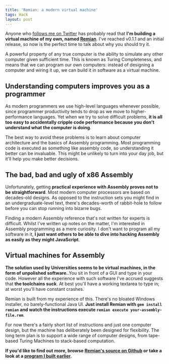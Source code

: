 ```yaml
---
title: 'Remian: a modern virtual machine'
tags: Hack
layout: post
---
```

Anyone who [follows me on Twitter](https://twitter.com/46Bit) has probably read that **I'm building a virtual machine of my own, named [Remian](https://github.com/46Bit/remian)**. I've reached v0.1.1 and an initial release, so now is the perfect time to talk about why you should try it.
<!--more-->

A powerful property of any true computer is the ability to simulate any other computer given sufficient time. This is known as Turing Completeness, and means that we can program our own computers: instead of designing a computer and wiring it up, we can build it in software as a virtual machine.

## Understanding computers improves you as a programmer
As modern programmers we use high-level languages whenever possible, since programmer productivity tends to drop as we move to higher-performance languages. Yet when we try to solve difficult problems, **it is all too easy to accidentally cripple code performance because you don't understand what the computer is doing**.

The best way to avoid these problems is to learn about computer architecture and the basics of Assembly programming. Most programming code is executed as something like assembly code, so understanding it better can be invaluable. This might be unlikely to turn into your day job, but it'll help you make better decisions.

## The bad, bad and ugly of x86 Assembly
Unfortunately, getting **practical experience with Assembly proves not to be straightforward**. Most modern computer processors are based on decades-old designs. As opposed to the instruction sets you might find in an undergraduate-level text, there's decades-worth of rabbit-hole to follow before you can stop running into bizarre bugs.

Finding a modern Assembly reference that's not written for experts is difficult. Whilst I've written up notes on the matter, I'm interested in Assembly programming as a mere curiosity. I don't want to program all my software in it, **I just want others to be able to dive into hacking Assembly as easily as they might JavaScript**.

## Virtual machines for Assembly
**The solution used by Universities seems to be virtual machines, in the form of unpolished software.**.You sit in front of a GUI and type in your code. However all the experience with such software I've accrued suggests that **the toolchains suck**. At best you'll have a working textarea to type in; at worst you'll have constant crashes.

Remian is built from my experience of this. There's no bloated Windows installer, no barely-functional Java UI. **Just install Remian with `gem install remian` and watch the instructions execute `remian execute your-assembly-file.rem`**.

For now there's a fairly short list of instructions and just one computer design, but the machine has deliberately been designed for flexibility. The long term plan is to support a wide range of computer designs, from tape-based Turing Machines to stack-based computation.

**If you'd like to find out more, browse [Remian's source on Github](https://github.com/46Bit/remian) or take a look at a [program I built earlier](https://github.com/46Bit/remian/blob/develop/examples/multiply.rem).**
